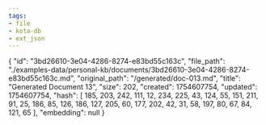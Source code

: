 ```yaml
---
tags:
- file
- kota-db
- ext_json
---
```

{
  "id": "3bd26610-3e04-4286-8274-e83bd55c163c",
  "file_path": "./examples-data/personal-kb/documents/3bd26610-3e04-4286-8274-e83bd55c163c.md",
  "original_path": "/generated/doc-013.md",
  "title": "Generated Document 13",
  "size": 202,
  "created": 1754607754,
  "updated": 1754607754,
  "hash": [
    185,
    203,
    242,
    111,
    12,
    234,
    225,
    43,
    124,
    55,
    151,
    211,
    91,
    25,
    186,
    85,
    126,
    186,
    127,
    205,
    60,
    177,
    202,
    42,
    31,
    58,
    197,
    80,
    67,
    84,
    121,
    65
  ],
  "embedding": null
}